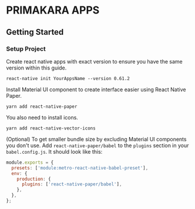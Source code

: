 # PRIMAKARA APPS

## Getting Started

### Setup Project

Create react native apps with exact version to ensure you have the same version within this guide.

```
react-native init YourAppsName --version 0.61.2
```

Install Material UI component to create interface easier using React Native Paper.

```
yarn add react-native-paper
```

You also need to install icons.

```
yarn add react-native-vector-icons
```

(Optional) To get smaller bundle size by excluding Material UI components you don't use. Add `react-native-paper/babel` to the `plugins` section in your `babel.config.js`. It should look like this:

```js
module.exports = {
  presets: ['module:metro-react-native-babel-preset'],
  env: {
    production: {
      plugins: ['react-native-paper/babel'],
    },
  },
};
```
